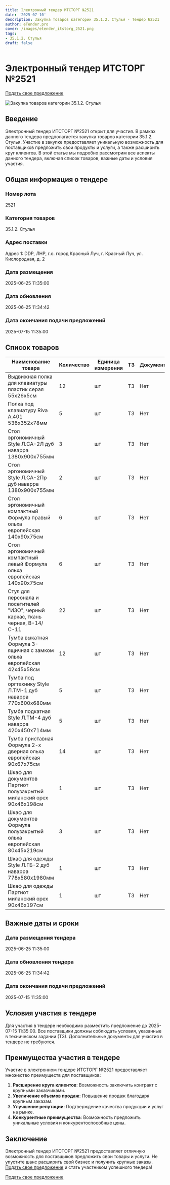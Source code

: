 ```yaml
---
title: Электронный тендер ИТСТОРГ №2521
date: '2025-07-10'
description: Закупка товаров категории 35.1.2. Стулья - Тендер №2521
author: eTender.pro
cover: /images/etender_itstorg_2521.png
tags:
- 35.1.2. Стулья
draft: false
---
```

# Электронный тендер ИТСТОРГ №2521

[Подать свое предложение](https://itstorg.ru/tender-2521?utm_source=etender)

![Закупка товаров категории 35.1.2. Стулья](/images/etender_itstorg_2521.png)

## Введение

Электронный тендер ИТСТОРГ №2521 открыт для участия. В рамках данного тендера предполагается закупка товаров категории 35.1.2. Стулья. Участие в закупке предоставляет уникальную возможность для поставщиков предложить свои продукты и услуги, а также расширить круг клиентов. В этой статье мы подробно рассмотрим все аспекты данного тендера, включая список товаров, важные даты и условия участия.

## Общая информация о тендере

### Номер лота
2521

### Категория товаров
35.1.2. Стулья

### Адрес поставки
Адрес 1: DDP, ЛНР, г.о. город Красный Луч, г. Красный Луч, ул. Кислородная, д. 2

### Дата размещения
2025-06-25 11:35:00

### Дата обновления
2025-06-25 11:34:42

### Дата окончания подачи предложений
2025-07-15 11:35:00

## Список товаров

| Наименование товара | Количество | Единица измерения | ТЗ | Документы |
|----------------------|------------|------------------|----|-----------|
| Выдвижная полка для клавиатуры пластик серая 55х26х5см | 12 | шт | ТЗ | Нет |
| Полка под клавиатуру Riva А.401 536х352х78мм | 5 | шт | ТЗ | Нет |
| Стол эргономичный Style Л.СА-2Л дуб наварра 1380х900х755мм | 3 | шт | ТЗ | Нет |
| Стол эргономичный Style Л.СА-2Пр дуб наварра 1380х900х755мм | 2 | шт | ТЗ | Нет |
| Стол эргономичный компактный Формула правый ольха европейская 140х90х75см | 6 | шт | ТЗ | Нет |
| Стол эргономичный компактный левый Формула ольха европейская 140х90х75см | 6 | шт | ТЗ | Нет |
| Стул для персонала и посетителей "ИЗО", черный каркас, ткань черная, В-14/С-11 | 22 | шт | ТЗ | Нет |
| Тумба выкатная Формула 3-ящичная с замком ольха европейская 42х45х58см | 12 | шт | ТЗ | Нет |
| Тумба под оргтехнику Style Л.ТМ-1 дуб наварра 770х600х680мм | 5 | шт | ТЗ | Нет |
| Тумба подкатная Style Л.ТМ-4 дуб наварра 420х450х714мм | 5 | шт | ТЗ | Нет |
| Тумба приставная Формула 2-х дверная ольха европейская 90х67х75см | 14 | шт | ТЗ | Нет |
| Шкаф для документов Партиот полузакрытый миланский орех 90х46х198см | 1 | шт | ТЗ | Нет |
| Шкаф для документов Формула полузакрытый ольха европейская 80х45х219см | 3 | шт | ТЗ | Нет |
| Шкаф для одежды Style Л.ГБ-2 дуб наварра 778х580х1980мм | 1 | шт | ТЗ | Нет |
| Шкаф для одежды Партиот миланский орех 90х46х197см | 1 | шт | ТЗ | Нет |

## Важные даты и сроки

### Дата размещения тендера
2025-06-25 11:35:00

### Дата обновления тендера
2025-06-25 11:34:42

### Дата окончания подачи предложений
2025-07-15 11:35:00

## Условия участия в тендере

Для участия в тендере необходимо разместить предложение до 2025-07-15 11:35:00. Все поставщики должны соблюдать условия, указанные в техническом задании (ТЗ). Дополнительные документы для участия в тендере не требуются.

## Преимущества участия в тендере

Участие в электронном тендере ИТСТОРГ №2521 предоставляет множество преимуществ для поставщиков:

1. **Расширение круга клиентов**: Возможность заключить контракт с крупными заказчиками.
2. **Увеличение объемов продаж**: Повышение продаж благодаря крупным заказам.
3. **Улучшение репутации**: Подтверждение качества продукции и услуг на рынке.
4. **Конкурентные преимущества**: Возможность предложить уникальные условия и конкурентоспособные цены.

## Заключение

Электронный тендер ИТСТОРГ №2521 предоставляет отличную возможность для поставщиков предложить свои товары и услуги. Не упустите шанс расширить свой бизнес и получить крупные заказы. [Подать свое предложение](https://itstorg.ru/tender-2521?utm_source=etender) и стать участником успешного тендера!

[Подать свое предложение](https://itstorg.ru/tender-2521?utm_source=etender)